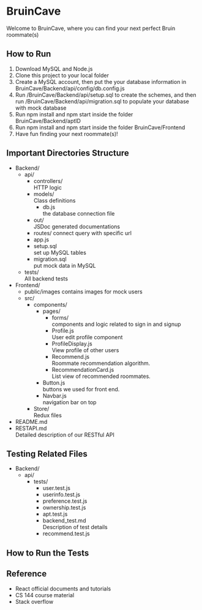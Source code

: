# BruinCave

Welcome to BruinCave, where you can find your next perfect Bruin roommate(s)


## How to Run

1. Download MySQL and Node.js
2. Clone this project to your local folder
3. Create a MySQL account, then put the your database information in BruinCave/Backend/api/config/db.config.js
4. Run  /BruinCave/Backend/api/setup.sql to create the schemes, and then run /BruinCave/Backend/api/migration.sql to populate your database with mock database
5. Run npm install and npm start inside the folder BruinCave/Backend/aptID
6. Run npm install and npm start inside the folder BruinCave/Frontend
7. Have fun finding your next roommate(s)!



## Important Directories Structure

- Backend/  
  - api/
    - controllers/  
    HTTP logic
    - models/  
    Class definitions
      - db.js  
      the database connection file
    - out/  
    JSDoc generated documentations
    - routes/
    connect query with specific url
    - app.js
    - setup.sql  
    set up MySQL tables
    - migration.sql  
    put mock data in MySQL
  - tests/  
  All backend tests
- Frontend/
  - public/images
    contains images for mock users
  - src/
      - components/
        - pages/
          - forms/    
            components and logic related to sign in and signup
          - Profile.js    
            User edit profile component
          - ProfileDisplay.js   
            View profile of other users
          - Recommend.js   
            Roommate recommendation algorithm.
          - RecommendationCard.js   
            List view of recommended roommates.
        - Button.js   
          buttons we used for front end.
        - Navbar.js   
          navigation bar on top
      - Store/   
      Redux files
- README.md
- RESTAPI.md  
Detailed description of our RESTful API


## Testing Related Files
- Backend/
  - api/
    - tests/
      - user.test.js
      - userinfo.test.js
      - preference.test.js
      - ownership.test.js
      - apt.test.js
      - backend_test.md   
      Description of test details
      - recommend.test.js

## How to Run the Tests


## Reference
- React official documents and tutorials
- CS 144 course material
- Stack overflow
